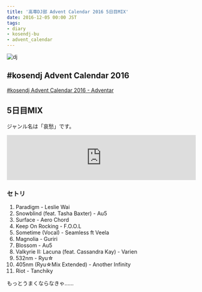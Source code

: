 ```yaml
---
title: '高専DJ部 Advent Calendar 2016 5日目MIX'
date: 2016-12-05 00:00 JST
tags:
- diary
- kosendj-bu
- advent_calendar
---
```


![dj](2016/kosendj-bu-advent-calendar.jpg)

## #kosendj Advent Calendar 2016
[#kosendj Advent Calendar 2016 - Adventar](http://www.adventar.org/calendars/1557)

## 5日目MIX
ジャンル名は「哀愁」です。

<iframe width="100%" height="120" src="https://www.mixcloud.com/widget/iframe/?feed=https%3A%2F%2Fwww.mixcloud.com%2Fyu_suke1994%2Fkosendj-bu-2016-advent-calendar-mix%2F&hide_cover=1&light=1" frameborder="0"></iframe>

### セトリ
1. Paradigm - Leslie Wai
1. Snowblind (feat. Tasha Baxter) - Au5
1. Surface - Aero Chord
1. Keep On Rocking - F.O.O.L
1. Sometime (Vocal) - Seamless ft Veela
1. Magnolia - Guriri
1. Blossom - Au5
1. Valkyrie II: Lacuna (feat. Cassandra Kay) - Varien
1. 532nm - Ryu☆
1. 405nm (Ryu☆Mix Extended) - Another Infinity
1. Riot - Tanchiky


もっとうまくならなきゃ……
